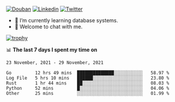 
<p align="left">
<a href="https://www.douban.com/people/ixxchan"><img src="https://img.shields.io/badge/@ixxchan-007722?style=flat&logo=Douban&logoColor=white" alt="Douban" /></a> 
<a href="https://www.linkedin.com/in/xxchan/?locale=en_US"><img src="https://img.shields.io/badge/@xxchan-0073b1?style=flat&logo=LinkedIn&logoColor=white" alt="Linkedin" /></a> 
<a href="https://twitter.com/yayale_umi"><img src="https://img.shields.io/badge/@yayale__umi-1DA1F2?style=flat&logo=Twitter&logoColor=white" alt="Twitter"/></a>
</p>

- 🌱 I’m currently learning database systems.
- 💬 Welcome to chat with me.


[![trophy](https://github-profile-trophy.vercel.app/?username=xxchan&theme=flat&column=7)](https://github.com/xxchan)


📊 **The last 7 days I spent my time on** 

<!--START_SECTION:waka-->
```text
23 November, 2021 - 29 November, 2021

Go         12 hrs 49 mins  ██████████████░░░░░░░░░░░   58.97 % 
Log File   5 hrs 10 mins   ██████░░░░░░░░░░░░░░░░░░░   23.80 % 
Rust       1 hr 44 mins    ██░░░░░░░░░░░░░░░░░░░░░░░   08.03 % 
Python     52 mins         █░░░░░░░░░░░░░░░░░░░░░░░░   04.06 % 
Other      25 mins         ░░░░░░░░░░░░░░░░░░░░░░░░░   01.99 %
```
<!--END_SECTION:waka-->

<!--
**xxchan/xxchan** is a ✨ _special_ ✨ repository because its `README.md` (this file) appears on your GitHub profile.

Here are some ideas to get you started:

- 🔭 I’m currently working on ...
- 🌱 I’m currently learning ...
- 👯 I’m looking to collaborate on ...
- 🤔 I’m looking for help with ...
- 💬 Ask me about ...
- 📫 How to reach me: ...
- 😄 Pronouns: ...
- ⚡ Fun fact: ...
-->
